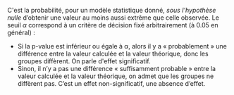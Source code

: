 C'est la probabilité, pour un modèle statistique donné, *sous l’hypothèse nulle* d’obtenir une valeur au moins aussi extrême que celle observée.
Le seuil $\alpha$ correspond à un critère de décision fixé arbitrairement (à 0.05 en général) :
- Si la p-value est inférieur ou égale à α, alors il y a « probablement » une différence entre la valeur calculée et la valeur théorique, donc les groupes diffèrent. On parle d'effet significatif.
- Sinon, il n’y a pas une différence « suffisamment probable » entre la valeur calculée et la valeur théorique, on admet que les groupes ne diffèrent pas. C’est un effet non-significatif, une absence d’effet.